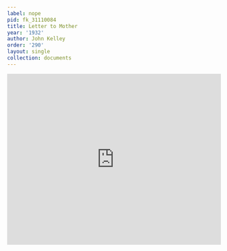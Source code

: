 ```yaml
---
label: nope
pid: fk_31110084
title: Letter to Mother
year: '1932'
author: John Kelley
order: '290'
layout: single
collection: documents
---
```

<iframe src="https://northwestern.app.box.com/embed/s/emg1z3nnc1gcxpmylv5z5j0511a20o4r?sortColumn=date&view=list" width="500" height="400" frameborder="0" allowfullscreen webkitallowfullscreen msallowfullscreen></iframe>
